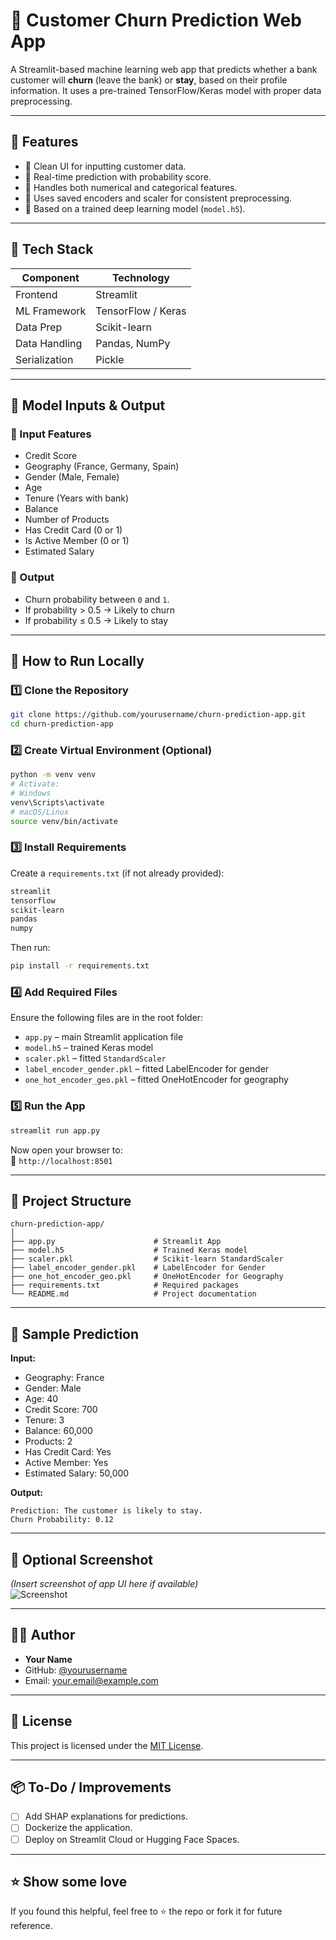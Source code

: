 
# 💼 Customer Churn Prediction Web App

A Streamlit-based machine learning web app that predicts whether a bank customer will **churn** (leave the bank) or **stay**, based on their profile information. It uses a pre-trained TensorFlow/Keras model with proper data preprocessing.

---

## 📌 Features

- 🔹 Clean UI for inputting customer data.
- 🔹 Real-time prediction with probability score.
- 🔹 Handles both numerical and categorical features.
- 🔹 Uses saved encoders and scaler for consistent preprocessing.
- 🔹 Based on a trained deep learning model (`model.h5`).

---

## 🧰 Tech Stack

| Component    | Technology         |
|--------------|--------------------|
| Frontend     | Streamlit          |
| ML Framework | TensorFlow / Keras |
| Data Prep    | Scikit-learn       |
| Data Handling| Pandas, NumPy      |
| Serialization| Pickle             |

---

## 🧠 Model Inputs & Output

### 🔢 Input Features

- Credit Score
- Geography (France, Germany, Spain)
- Gender (Male, Female)
- Age
- Tenure (Years with bank)
- Balance
- Number of Products
- Has Credit Card (0 or 1)
- Is Active Member (0 or 1)
- Estimated Salary

### 🎯 Output

- Churn probability between `0` and `1`.
- If probability > 0.5 → Likely to churn  
- If probability ≤ 0.5 → Likely to stay

---

## 🚀 How to Run Locally

### 1️⃣ Clone the Repository

```bash
git clone https://github.com/yourusername/churn-prediction-app.git
cd churn-prediction-app
```

### 2️⃣ Create Virtual Environment (Optional)

```bash
python -m venv venv
# Activate:
# Windows
venv\Scripts\activate
# macOS/Linux
source venv/bin/activate
```

### 3️⃣ Install Requirements

Create a `requirements.txt` (if not already provided):

```txt
streamlit
tensorflow
scikit-learn
pandas
numpy
```

Then run:

```bash
pip install -r requirements.txt
```

### 4️⃣ Add Required Files

Ensure the following files are in the root folder:

- `app.py` – main Streamlit application file
- `model.h5` – trained Keras model
- `scaler.pkl` – fitted `StandardScaler`
- `label_encoder_gender.pkl` – fitted LabelEncoder for gender
- `one_hot_encoder_geo.pkl` – fitted OneHotEncoder for geography

### 5️⃣ Run the App

```bash
streamlit run app.py
```

Now open your browser to:  
📍 `http://localhost:8501`

---

## 📁 Project Structure

```
churn-prediction-app/
│
├── app.py                      # Streamlit App
├── model.h5                    # Trained Keras model
├── scaler.pkl                  # Scikit-learn StandardScaler
├── label_encoder_gender.pkl    # LabelEncoder for Gender
├── one_hot_encoder_geo.pkl     # OneHotEncoder for Geography
├── requirements.txt            # Required packages
└── README.md                   # Project documentation
```

---

## 🧪 Sample Prediction

**Input:**
- Geography: France  
- Gender: Male  
- Age: 40  
- Credit Score: 700  
- Tenure: 3  
- Balance: 60,000  
- Products: 2  
- Has Credit Card: Yes  
- Active Member: Yes  
- Estimated Salary: 50,000

**Output:**
```
Prediction: The customer is likely to stay.
Churn Probability: 0.12
```

---

## 📸 Optional Screenshot

*(Insert screenshot of app UI here if available)*  
![Screenshot](path/to/screenshot.png)

---

## 👨‍💻 Author

- **Your Name**  
- GitHub: [@yourusername](https://github.com/yourusername)  
- Email: your.email@example.com

---

## 📄 License

This project is licensed under the [MIT License](LICENSE).

---

## 📦 To-Do / Improvements

- [ ] Add SHAP explanations for predictions.
- [ ] Dockerize the application.
- [ ] Deploy on Streamlit Cloud or Hugging Face Spaces.

---

## ⭐️ Show some love

If you found this helpful, feel free to ⭐️ the repo or fork it for future reference.
